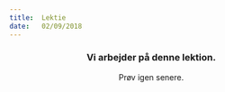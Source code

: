 ```yaml
---
title:  Lektie
date:   02/09/2018
---
```


### <center>Vi arbejder på denne lektion.</center>
<center>Prøv igen senere.</center>
